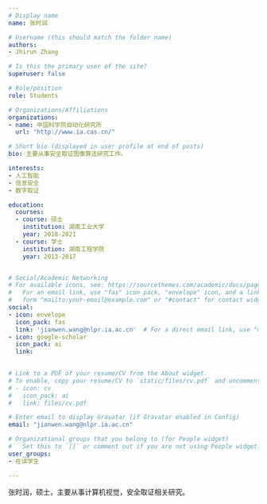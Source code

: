 ```yaml
---
# Display name
name: 张时润

# Username (this should match the folder name)
authors:
- Jhirun Zhang

# Is this the primary user of the site?
superuser: false

# Role/position
role: Students

# Organizations/Affiliations
organizations:
- name: 中国科学院自动化研究所
  url: "http://www.ia.cas.cn/"

# Short bio (displayed in user profile at end of posts)
bio: 主要从事安全取证图像算法研究工作。

interests:
- 人工智能
- 信息安全
- 数字取证

education:
  courses:
  - course: 硕士
    institution: 湖南工业大学
    year: 2018-2021
  - course: 学士
    institution: 湖南工程学院
    year: 2013-2017


# Social/Academic Networking
# For available icons, see: https://sourcethemes.com/academic/docs/page-builder/#icons
#   For an email link, use "fas" icon pack, "envelope" icon, and a link in the
#   form "mailto:your-email@example.com" or "#contact" for contact widget.
social:
- icon: envelope
  icon_pack: fas
  link: 'jianwen.wang@nlpr.ia.ac.cn'  # For a direct email link, use "mailto:test@example.org".
- icon: google-scholar
  icon_pack: ai
  link: 
  

# Link to a PDF of your resume/CV from the About widget.
# To enable, copy your resume/CV to `static/files/cv.pdf` and uncomment the lines below.
# - icon: cv
#   icon_pack: ai
#   link: files/cv.pdf

# Enter email to display Gravatar (if Gravatar enabled in Config)
email: "jianwen.wang@nlpr.ia.ac.cn"

# Organizational groups that you belong to (for People widget)
#   Set this to `[]` or comment out if you are not using People widget.
user_groups:
- 在读学生

---
```


张时润，硕士，主要从事计算机视觉，安全取证相关研究。